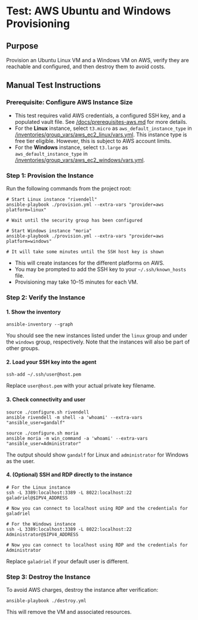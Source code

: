 # Test: AWS Ubuntu and Windows Provisioning

## Purpose

Provision an Ubuntu Linux VM and a Windows VM on AWS, verify they are reachable and configured, and then destroy them to avoid costs.

## Manual Test Instructions

### Prerequisite: Configure AWS Instance Size

- This test requires valid AWS credentials, a configured SSH key, and a populated vault file. See [/docs/prerequisites-aws.md](../docs/create-vm.md) for more details.
- For the **Linux** instance, select `t3.micro` as `aws_default_instance_type` in [/inventories/group_vars/aws_ec2_linux/vars.yml](../inventories/group_vars/aws_ec2_linux/vars.yml). This instance type is free tier eligible. However, this is subject to AWS account limits.
- For the **Windows** instance, select `t3.large` as `aws_default_instance_type` in [/inventories/group_vars/aws_ec2_windows/vars.yml](../inventories/group_vars/aws_ec2_windows/vars.yml).

### Step 1: Provision the Instance

Run the following commands from the project root:

```shell
# Start Linux instance "rivendell"
ansible-playbook ./provision.yml --extra-vars "provider=aws platform=linux"

# Wait until the security group has been configured

# Start Windows instance "moria"
ansible-playbook ./provision.yml --extra-vars "provider=aws platform=windows"

# It will take some minutes until the SSH host key is shown
```

- This will create instances for the different platforms on AWS.
- You may be prompted to add the SSH key to your `~/.ssh/known_hosts` file.
- Provisioning may take 10–15 minutes for each VM.

### Step 2: Verify the Instance

#### 1. Show the inventory

```shell
ansible-inventory --graph
```

You should see the new instances listed under the `linux` group and under the `windows` group, respectively. Note that the instances will also be part of other groups.

#### 2. Load your SSH key into the agent

```shell
ssh-add ~/.ssh/user@host.pem
```

Replace `user@host.pem` with your actual private key filename.

#### 3. Check connectivity and user

```shell
source ./configure.sh rivendell
ansible rivendell -m shell -a 'whoami' --extra-vars "ansible_user=gandalf"

source ./configure.sh moria
ansible moria -m win_command -a 'whoami' --extra-vars "ansible_user=Administrator"
```

The output should show `gandalf` for Linux and `administrator` for Windows as the user.

#### 4. (Optional) SSH and RDP directly to the instance

```shell
# For the Linux instance
ssh -L 3389:localhost:3389 -L 8022:localhost:22 galadriel@$IPV4_ADDRESS

# Now you can connect to localhost using RDP and the credentials for galadriel

# For the Windows instance
ssh -L 3389:localhost:3389 -L 8022:localhost:22 Administrator@$IPV4_ADDRESS

# Now you can connect to localhost using RDP and the credentials for Administrator
```

Replace `galadriel` if your default user is different.

### Step 3: Destroy the Instance

To avoid AWS charges, destroy the instance after verification:

```shell
ansible-playbook ./destroy.yml
```

This will remove the VM and associated resources.
